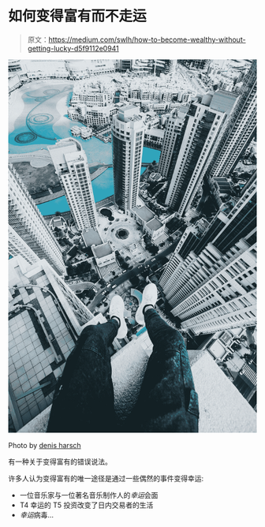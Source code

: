 # 如何变得富有而不走运

> 原文：<https://medium.com/swlh/how-to-become-wealthy-without-getting-lucky-d5f9112e0941>

![](img/f61310bc7f6f3441f8f53b68f0ab2d33.png)

Photo by [denis harsch](https://unsplash.com/photos/umj2W38UOmc?utm_source=unsplash&utm_medium=referral&utm_content=creditCopyText)

有一种关于变得富有的错误说法。

许多人认为变得富有的唯一途径是通过一些偶然的事件变得幸运:

*   一位音乐家与一位著名音乐制作人的*幸运*会面
*   T4 幸运的 T5 投资改变了日内交易者的生活
*   *幸运*病毒…